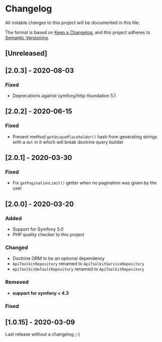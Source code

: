 # Changelog
All notable changes to this project will be documented in this file.

The format is based on [Keep a Changelog](https://keepachangelog.com/en/1.0.0/),
and this project adheres to [Semantic Versioning](https://semver.org/spec/v2.0.0.html).

## [Unreleased]


## [2.0.3] - 2020-08-03
### Fixed
* Deprecations against symfony/http-foundation 5.1

## [2.0.2] - 2020-06-15
### Fixed
* Prevent method `getUniquePlaceholder()` hash from generating strings with a `dot` in it which will break doctrine query builder

## [2.0.1] - 2020-03-30
### Fixed
* Fix `getPaginationLimit()` getter when no pagination was given by the user

## [2.0.0] - 2020-03-20
### Added
* Support for Symfony 5.0
* PHP quality checker to this project

### Changed
* Doctrine ORM to be an optional dependency
* `ApiToolkitRepository` renamed to `ApiToolkitServiceRepository` 
* `ApiToolkitDefaultRepository` renamed to `ApiToolkitRepository` 


### Removed
* __support for symfony < 4.3__

### Fixed


## [1.0.15] - 2020-03-09
Last release without a changelog ;-) 
 
